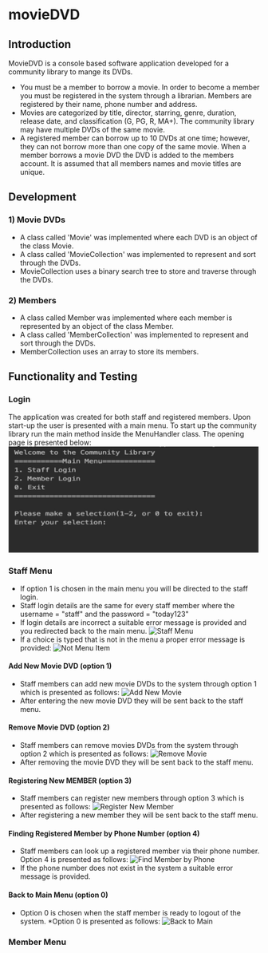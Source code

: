 # movieDVD
## Introduction 
MovieDVD is a console based software application developed for a 
community library to mange its DVDs. 
* You must be a member to borrow a movie. 
In order to become a member you must be registered in the system through a librarian. 
Members are registered by their name, phone number and address. 
* Movies are categorized by title, director, starring, genre, duration, release date, 
and classification (G, PG, R, MA+). The community library may have multiple DVDs of the same movie. 
* A registered member can borrow up to 10 DVDs at one time; however, they can not borrow more than one 
copy of the same movie. When a member borrows a movie DVD the DVD is added to the members 
account. It is assumed that all members names and movie titles are unique. 

## Development 
### 1) Movie DVDs
* A class called 'Movie' was implemented where each DVD is an object of the class Movie. 
* A class called 'MovieCollection' was implemented to represent and sort through the DVDs. 
* MovieCollection uses a binary search tree to store and traverse through the DVDs.

### 2) Members 
* A class called Member was implemented where each member is represented by an object of the class Member. 
* A class called 'MemberCollection' was implemented to represent and sort through the DVDs. 
* MemberCollection uses an array to store its members.

## Functionality and Testing
### Login 
The application was created for both staff and registered members. Upon start-up the user is 
presented with a main menu. To start up the community library run the main method inside the MenuHandler class. 
The opening page is presented below: 
![Main Menu](https://github.com/chammett7/movieDVD/blob/master/screenShots/mainMenu.jpg)

### Staff Menu 
* If option 1 is chosen in the main menu you will be directed to the staff login.
* Staff login details are the same for every staff member where the username = "staff" and the password = "today123"
* If login details are incorrect a suitable error message is provided and you redirected back to the main menu.
![Staff Menu]()
* If a choice is typed that is not in the menu a proper error message is provided:
![Not Menu Item]()
#### Add New Movie DVD (option 1)
* Staff members can add new movie DVDs to the system through option 1 which is presented as follows:
![Add New Movie]()
* After entering the new movie DVD they will be sent back to the staff menu.
#### Remove Movie DVD (option 2)
* Staff members can remove movies DVDs from the system through option 2 
which is presented as follows:
![Remove Movie]()
* After removing the movie DVD they will be sent back to the staff menu.
#### Registering New MEMBER (option 3)
* Staff members can register new members through option 3 which is presented as follows: 
![Register New Member]()
* After registering a new member they will be sent back to the staff menu.
#### Finding Registered Member by Phone Number (option 4)
* Staff members can look up a registered member via their phone number. Option 4 is 
presented as follows: 
![Find Member by Phone]()
* If the phone number does not exist in the system a suitable error message is provided.
#### Back to Main Menu (option 0)
* Option 0 is chosen when the staff member is ready to logout of the system. 
*Option 0 is presented as follows: 
![Back to Main]()

### Member Menu





